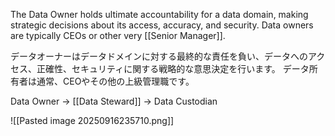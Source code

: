 
The Data Owner holds ultimate accountability for a data domain, making strategic decisions about its access, accuracy, and security. 
Data owners are typically CEOs or other very [[Senior Manager]].

データオーナーはデータドメインに対する最終的な責任を負い、データへのアクセス、正確性、セキュリティに関する戦略的な意思決定を行います。
データ所有者は通常、CEOやその他の上級管理職です。

Data Owner -> [[Data Steward]] -> Data Custodian

![[Pasted image 20250916235710.png]]